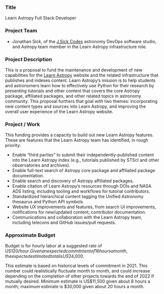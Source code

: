 ### Title

Learn Astropy Full Stack Developer

### Project Team

- Jonathan Sick, of the [J.Sick Codes](https://www.jsick.codes) astronomy DevOps
  software studio, and Astropy team member in the Learn Astropy
  infrastructure role.

### Project Description

This is a proposal to fund the maintenance and development of new capabilities
for the [Learn Astropy](https://learn.astropy.org) website and the related
infrastructure that publishes and indexes content. Learn Astropy’s mission is to
help students and astronomers learn how to effectively use Python for their
research by presenting tutorials and other content that covers the core Astropy
package, affiliated packages, and other related topics in astronomy community.
This proposal furthers that goal with two themes: incorporating new content
types and sources into Learn Astropy, and improving the overall user experience
of the Learn Astropy website.

### Project / Work

This funding provides a capacity to build out new Learn Astropy features. These
are features that the Learn Astropy team has identified, in rough priority:

- Enable “third parties” to submit their independently-published content into
  the Learn Astropy index (e.g., tutorials published by STScI and other
  observatories and archives).
- Enable full-text search of Astropy core package and affiliated package
  documentation.
- Enable search and discovery of Astropy affiliated packages.
- Enable citation of Learn Astropy’s resources through DOIs and NASA ADS
  listing, including tooling and workflows for tutorial contributors.
- Standardized hierarchical content tagging the Unified Astronomy thesaurus and
  Python API symbols.
- Website UX improvements and features, from search UI improvements,
  notifications for new/updated content, contributor documentation.
- Communications and collaboration with the Learn Astropy team, including
  telecons and GitHub issues/pull requests.

### Approximate Budget

Budget is for hourly labor at a suggested rate of US$120/hour. Given an expected
commitment of 16 hours a month, the expected estimated total is US$24,000.

This estimate is based on historical levels of commitment in 2021.
This number could realistically fluctuate month to month, and could increase
depending on the completion of other projects towards the end of 2022 if
mutually desired. Minimum estimate is US$11,500 given about 8 hours a month;
maximum estimate is $30,000 given about 20 hours a month.
